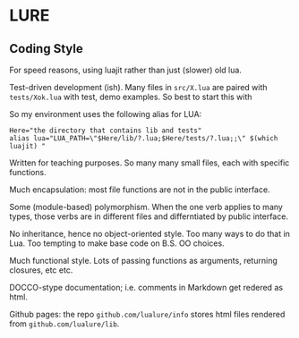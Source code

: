 # LURE


## Coding Style

For speed reasons, using luajit rather than just (slower) old lua.

Test-driven development (ish). Many files in `src/X.lua` are paired
with `tests/Xok.lua` with test, demo examples. So best to
start this with

So my environment uses the following alias for LUA:

    Here="the directory that contains lib and tests"
    alias lua="LUA_PATH=\"$Here/lib/?.lua;$Here/tests/?.lua;;\" $(which luajit) "

Written for teaching purposes. So many many small files, each with
specific functions.

Much encapsulation: most file functions are not in the public
interface.

Some (module-based) polymorphism. When the one verb applies to many
types, those verbs are in different files and differntiated by
public interface.

No inheritance, hence no object-oriented style. Too many ways to
do that in Lua. Too tempting to make base code on B.S. OO choices.

Much functional style. Lots of passing functions as arguments,
returning closures, etc etc.

DOCCO-stype documentation; i.e. comments in Markdown get redered
as html.

Github pages: the repo `github.com/lualure/info` stores html files
rendered from `github.com/lualure/lib`.
